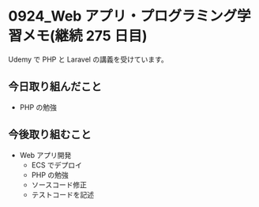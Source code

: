 # 0924_Web アプリ・プログラミング学習メモ(継続 275 日目)

Udemy で PHP と Laravel の講義を受けています。

## 今日取り組んだこと

- PHP の勉強

## 今後取り組むこと

- Web アプリ開発
  - ECS でデプロイ
  - PHP の勉強
  - ソースコード修正
  - テストコードを記述
